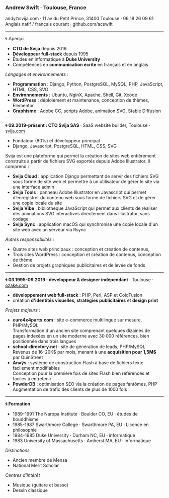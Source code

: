 <!-- https://www.w3schools.com/charsets/ref_emoji_office.asp -->
### Andrew Swift · Toulouse, France

andy⛭svija.com · 11 av du Petit Prince, 31400 Toulouse · 06 18 26 09 61  
Anglais natif / français courant · github.com/acswift

---
🌀 Aperçu

- **CTO de Svija** depuis 2019
- **Développeur full-stack** depuis 1995
- Études en informatique à **Duke University**
- Compétences en **communication écrite** en français et en anglais

*Langages et environnements :*

- **Programmation** : Django, Python, PostgreSQL, MySQL, PHP, JavaScript, HTML, CSS, SVG
- **Environnements** : Ubuntu, NginX, Apache, Shell, Git, Xcode
- **WordPress** : déploiement et maintenance, conception de thèmes, Elementor
- **Graphisme** : Adobe CC, scripts Adobe, animation SVG, Stable Diffusion

---
**🌀 09.2019-présent : CTO Svija SAS** · SaaS website builder, Toulouse · [svija.com](https://svija.com)

- Fondateur (80%) et développeur principal
- Django, Javascript, PostgreSQL, HTML, CSS, SVG

Svija est une plateforme qui permet la création de sites web entièrement construits à partir de fichiers SVG exportés depuis Adobe Illustrator. Il comprend :

- **Svija Cloud** : application Django permettant de servir des fichiers SVG sous forme de site web et permettre à un utilisateur de gérer le site via une interface admin
- **Svija Tools** : panneau Adobe Illustrator en Javascript qui permet d’enregistrer du contenu web sous forme de fichiers SVG et de gérer une copie locale du site
- **Svija Vibe** : bibliothèque JavaScript qui permet aux clients de réaliser des animations SVG interactives directement dans Illustrator, sans codage
- **Svija Sync** : application macOS qui synchronise une copie locale d'un site web avec un serveur via Rsync

*Autres responsabilités :*

- Quatre sites web principaux : conception et création de contenus, 
- Trois sites WordPress : conception et création de contenus, conception de thème
- Gestion de projets graphiques publicitaires et de levée de fonds

---
**🌀 03.1995-09.2019 : développeur & designer indépendant** · Toulouse · [ozake.com](https://ozake.com)

- **développement web full-stack** : PHP, Perl, ASP et ColdFusion
- création **d'identités visuelles, stratégies publicitaires** et **design print**

*Projets majeurs :*

- **euro4x4parts.com** : site e-commerce multilingue sur mesure, PHP/MySQL  
  Transformation d'un ancien site comprenant quelques dizaines de pages indexées en un site moderne avec 30 000 références, bien positionnée dans trois langues
- **school-directory.net** : site de génération de leads, PHP/MySQL  
  Revenus de 16–20K$ par mois, menant à une **acquisition pour 1,5M$** par QuinStreet
- **Anaÿs** : système de construction Flash à base de fichiers texte facilement modifiables  
  Conception pour la première fois de sites Flash bien référencés et faciles à entretenir
- **PowderDB** : optimisation SEO via la création de pages fantômes, PHP  
  Augmentation de trafic des clients de plus de 1000 fois

---
**🌀 Formation**

- 1989-1991 The Naropa Institute · Boulder CO, EU · études de bouddhisme
- 1985-1987 Swarthmore College · Swarthmore PA, EU · Licence en philosophie
- 1984-1985 Duke University · Durham NC, EU · informatique
- 1983 University of Massachusetts · Amherst MA, EU · informatique

*Distinctions*

- Ancien membre de Mensa
- National Merit Scholar

*Centres d’intérêt*

- Musique (guitare et basse)
- Dessin classique




<!--



## Andrew Swift • Toulouse, France  

Double nationalité : américaine et britannique • Anglais (natif) • Français (courant)

andy⛭svija.com • 11 av du Petit Prince, 31400 Toulouse • 06 18 26 09 61

---  
### 🌀 APERÇU

- Informatique à **Duke University**, développeur web depuis 1995  
- Déploiement de **dizaines de sites web**, y compris des sites e-commerce et des plateformes dynamiques avec des fonctionnalités complexes  
- Compétences en communication écrite en **français** et en **anglais**

Langages et Environnements :

- **Langages de programmation** : Django, Python, PostgreSQL, MySQL, PHP, JavaScript, HTML, CSS, SVG
- **Environnements** : Ubuntu, NginX, Apache, Shell, Git, Xcode
- **WordPress** : Déploiement et maintenance, développement de thèmes, utilisation d'Elementor
- **Graphisme** : Animation SVG, développement de scripts/plugins Adobe, GSAP, Stable Diffusion

---  
### 🌀 PROJETS INFORMATIQUES

**2020-présent • Svija Cloud** • Application Django pour publier des fichiers SVG Adobe Illustrator sous forme de contenu web  

J'ai développé seul une application website builder qui transformait des fichiers SVG en sites web complets, avec une interface admin permettant de paramétrer tous les aspects de leur site

- **Architecture multi-instance** – une instance dédiée par client pour gérer l’organisation du site, les titres de pages, le SEO et la gestion des scripts  
- **Interface d’administration intuitive** – amélioration de l’admin Django pour permettre aux utilisateurs de gérer leurs fichiers Illustrator, médias et scripts intégrés  
- **Fonctionnalités de gestion de contenu** – réutilisation de blocs de contenu, intégration d'animations interactives (Svija Vibe) et intégration de vidéos YouTube

---  
**2021-présent • Svija Tools** • Plugin Adobe Illustrator en JavaScript/AJAX  

J'ai exploité les subtilités de programmation d'Extendscript pour faciliter radicalement la création de contenus SVG dans Illustrator, avec plusieurs fonctionnalités supplémentaires pour améliorer l'expérience de nos clients

- **Exportation SVG & Gestion de site** – permet d’enregistrer du contenu web sous forme de fichiers SVG et de gérer une copie locale du site  
- **Harmonisation et vérification de contenu** – outils de synchronisation du contenu sur plusieurs pages et détection d'erreurs (images manquantes, techniques non prises en charge)  
- **Améliorations UX** – raccourcis vers les fichiers sources et accès rapide aux opérations fréquentes  

---  
**2022-présent • Svija Vibe** • Bibliothèque JavaScript pour l'animation SVG  

J'ai exploité la puissance de la bibliothèque JavaScript GSAP en la connectant à des objets Illustrator, permettant ainsi à des novices en graphisme de créer des animations SVG très élaborées

- **Animation basée sur GSAP** – utilise la bibliothèque GSAP pour créer des animations web fluides et légères  
- **Système de déclencheurs et d’événements** – l’interaction avec un objet déclenche la transformation d’un autre objet ou groupe d’objets  
- **Animation sans code** – permet aux designers de créer des animations interactives directement dans Illustrator, simplifiant radicalement la production  

---  
**2021-2023 • Svija Sync** • Application macOS en Swift (modifications & soumission à l'App Store)  

J'ai simplifié la synchronisation FTP en intégrant Rsync dans une application macOS. Rapide et léger, l'application rend transparente la synchronisation d'un dossier local avec le dossier distant, ainsi permettant à l'utilisateur de se concentrer sur la conception des contenus

- **L'amélioration de Svija Sync** – modifications approfondies d’une application macOS en Swift (initialement développée par un sous-traitant)  
- **Gestion multi-sites** – permet de gérer jusqu’à 100 sites web avec un accès rapide aux fichiers locaux et aux pages admin de Svija Cloud  
- **Soumission à l’App Store** – gestion du processus de publication sur le Mac App Store  

---  
  

**2007-2012 • euro4x4parts.com** • Site e-commerce multilingue basé sur PHP/MySQL

J'ai transformé un ancien système ASP avec quelques dizaines de pages référencées en français à un site moderne avec 30 000 références, toutes bien référencées dans trois langues, dépassant largement les attentes du client

- Augmentation significative du **nombre de pages référencées** (+1000x) grâce à une gestion SEO en trois langues
- Création d'un **programme PHP sur mesure** pour gérer efficacement plus de 30 000 références
- Gestion du **SEO**, de **l'inventaire** et des **mises à jour** depuis une interface unique

---
**2004-2010 • school-directory.net** • Site de génération de leads basé sur PHP/MySQL  

J'ai créé seul un site de génération de leads ultra-rentable menant a une acquistion pour 1,5M$

- Contribution à la rentabilité du site, générant **16–20K$ par mois**, menant à son **acquisition pour 1,5M$ par QuinStreet en 2010**  
- **Gestion de tous les aspects techniques**, incluant le développement backend, l’administration de bases de données et le SEO  
- Conception d’un **système de recherche dynamique** permettant aux utilisateurs de filtrer les écoles selon plusieurs critères  

---  
**2002-2006 • Anaÿs** • Sites Flash indexables et faciles à maintenir en PHP  

J'ai résolu les deux principales lacunes de Flash (invisibilité SEO et nécessité d'un logiciel propriétaire) et rendre l'entretien de sites flash bien référencés possible dans un éditeur de texte

- **Développement d’un système modulaire** permettant d’indexer les sites Flash dans les moteurs de recherche et de simplifier leur mise à jour  
- **Backend en PHP et moteur Flash** lisant dynamiquement le contenu à partir d’une page HTML  
- **Gestion de contenu basée sur des fichiers texte**, supprimant le besoin de logiciels propriétaires pour les mises à jour  

---  
  

**2001-2002 • PowderDB** • Application d’optimisation SEO en PHP  

En combinant plusieurs sources de textes et d'imagerie, j'ai créé des résultats SEO incroyables par le biais des centaines de milliers de pages fantômes

- Génération d’environ **400 000 pages indexées par site**, améliorant considérablement le référencement  
- **Augmentation du trafic +1000x** en optimisant la structure du contenu et la pertinence des mots-clés  
- Génération de **contenu réaliste**, avec une **densité de mots-clés configurable**, des **images pertinentes** et un **balisage HTML optimisé pour le SEO**  

---

### 🌀 EXPÉRIENCE PROFESSIONNELLE

**09.2019-présent • Svija SAS** • Startup SaaS, Toulouse FR • <a href=https://svija.com>svija.com</a>  

J'ai géré les quatre projets informatiques mentionnés ci-dessus pour fournir une solution harmonieuse et bien fonctionnelle pour nos clients, en passant par le développement jusqu'à la conception UX/UI

- **Fondateur & Développeur principal** de **Svija**, une plateforme SaaS permettant de créer des sites web **à partir de fichiers SVG Adobe Illustrator**  
- Responsable de gestion de projets **informatiques**, **publicitaires** et **levée de fonds**
- Conception et gestion de **trois sites WordPress personnalisés**
- Production de **contenus marketing** (pitch decks, vidéos, images et publications sur les réseaux sociaux)  

---  
**03.1995-09.2019 • Développeur & Designer** • Indépendant, Toulouse FR • <a href=https://ozake.com>ozake.com</a>  

J'ai lancé des dizaines de sites web en plusieurs langues, en réalisant à la fois le développement full-stack et la conception graphique

- **Développement web full-stack** en PHP, ASP, Cold Fusion et Perl  
- **Identité visuelle, stratégie publicitaire, design print**  

*1995-2003 : Andrew Swift Communications • 2004-2014 : Anaÿs Inc • 2014-2019 : Ozaké Communication*  

---  
### 🌀 FORMATION  

- **1998-2000 Boulder School of Fine Arts** • Boulder CO, EU • études de figure
- **1998-1991 The Naropa Institute** • Boulder CO, EU • études de bouddhisme
- **1985-1987 Swarthmore College** • Swarthmore PA, EU • Licence en philosophie
- **1984-1985 Duke University** • Durham NC, EU • informatique
- **1983 University of Massachusetts** • Amherst MA, EU • informatique

---  
### 🌀 DISTINCTIONS  

- Ancien membre de Mensa  
- National Merit Scholar  

---  
### 🌀 CENTRES D’INTÉRÊT

- Exploration des nouvelles formes d'art numérique avec Stable Diffusion
- Musique funk et rock (guitare et basse électriques)


-->
